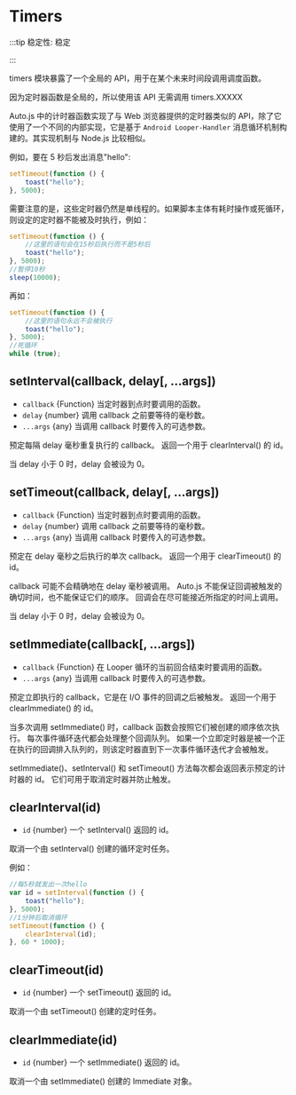 # Timers

:::tip 稳定性: 稳定

:::

timers 模块暴露了一个全局的 API，用于在某个未来时间段调用调度函数。

因为定时器函数是全局的，所以使用该 API 无需调用 timers.XXXXX

Auto.js 中的计时器函数实现了与 Web 浏览器提供的定时器类似的 API，除了它使用了一个不同的内部实现，它是基于 `Android Looper-Handler` 消息循环机制构建的。其实现机制与 Node.js 比较相似。

例如，要在 5 秒后发出消息"hello":

```js
setTimeout(function () {
    toast("hello");
}, 5000);
```

需要注意的是，这些定时器仍然是单线程的。如果脚本主体有耗时操作或死循环，则设定的定时器不能被及时执行，例如：

```js
setTimeout(function () {
    //这里的语句会在15秒后执行而不是5秒后
    toast("hello");
}, 5000);
//暂停10秒
sleep(10000);
```

再如：

```js
setTimeout(function () {
    //这里的语句永远不会被执行
    toast("hello");
}, 5000);
//死循环
while (true);
```

## setInterval(callback, delay\[, ...args\])

-   `callback` {Function} 当定时器到点时要调用的函数。
-   `delay` {number} 调用 callback 之前要等待的毫秒数。
-   `...args` {any} 当调用 callback 时要传入的可选参数。

预定每隔 delay 毫秒重复执行的 callback。 返回一个用于 clearInterval() 的 id。

当 delay 小于 0 时，delay 会被设为 0。

## setTimeout(callback, delay\[, ...args\])

-   `callback` {Function} 当定时器到点时要调用的函数。
-   `delay` {number} 调用 callback 之前要等待的毫秒数。
-   `...args` {any} 当调用 callback 时要传入的可选参数。

预定在 delay 毫秒之后执行的单次 callback。 返回一个用于 clearTimeout() 的 id。

callback 可能不会精确地在 delay 毫秒被调用。 Auto.js 不能保证回调被触发的确切时间，也不能保证它们的顺序。 回调会在尽可能接近所指定的时间上调用。

当 delay 小于 0 时，delay 会被设为 0。

## setImmediate(callback[, ...args])

-   `callback` {Function} 在 Looper 循环的当前回合结束时要调用的函数。
-   `...args` {any} 当调用 callback 时要传入的可选参数。

预定立即执行的 callback，它是在 I/O 事件的回调之后被触发。 返回一个用于 clearImmediate() 的 id。

当多次调用 setImmediate() 时，callback 函数会按照它们被创建的顺序依次执行。 每次事件循环迭代都会处理整个回调队列。 如果一个立即定时器是被一个正在执行的回调排入队列的，则该定时器直到下一次事件循环迭代才会被触发。

setImmediate()、setInterval() 和 setTimeout() 方法每次都会返回表示预定的计时器的 id。 它们可用于取消定时器并防止触发。

## clearInterval(id)

-   `id` {number} 一个 setInterval() 返回的 id。

取消一个由 setInterval() 创建的循环定时任务。

例如：

```js
//每5秒就发出一次hello
var id = setInterval(function () {
    toast("hello");
}, 5000);
//1分钟后取消循环
setTimeout(function () {
    clearInterval(id);
}, 60 * 1000);
```

## clearTimeout(id)

-   `id` {number} 一个 setTimeout() 返回的 id。

取消一个由 setTimeout() 创建的定时任务。

## clearImmediate(id)

-   `id` {number} 一个 setImmediate() 返回的 id。

取消一个由 setImmediate() 创建的 Immediate 对象。
